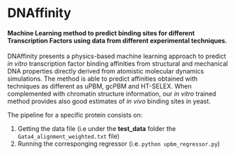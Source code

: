# DNAffinity

#### Machine Learning method to predict binding sites for different Transcription Factors using data from different experimental techniques.

DNAffinity presents a physics-based machine learning approach to predict *in vitro* transcription factor binding affinities from structural and mechanical DNA properties directly derived from atomistic molecular dynamics simulations. The method is able to predict affinities obtained with techniques as different as uPBM, gcPBM and HT-SELEX. When complemented with chromatin structure information, our *in vitro* trained method provides also good estimates of *in vivo* binding sites in yeast.


The pipeline for a specific protein consists on:

1. Getting the data file (i.e under the **test_data** folder the `Gata4_alignment_weighted.txt` file) 
2. Running the corresponging regressor (i.e. `python upbm_regressor.py`)


